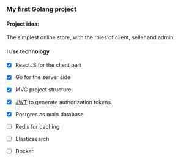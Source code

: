 <h3>My first Golang project</h3>
<h4>Project idea:</h4>
<p>The simplest online store, with the roles of client, seller and admin.</p>

<h4>I use technology</h4>

- [x] ReactJS for the client part
- [x] Go for the server side
- [x] MVC project structure
- [x] <a href="https://github.com/dgrijalva/jwt-go">JWT</a> to generate authorization tokens
- [x] Postgres as main database
- [ ] Redis for caching
- [ ] Elasticsearch
- [ ] Docker











